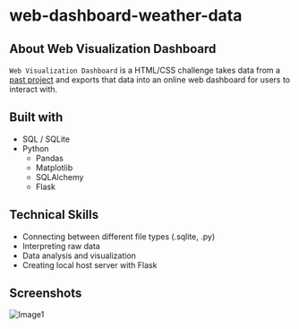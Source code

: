 # web-dashboard-weather-data
## About Web Visualization Dashboard

`Web Visualization Dashboard` is a HTML/CSS challenge takes data from a [past project](https://github.com/cdenq/ideal-vacation-by-weather-predictor) and exports that data into an online web dashboard for users to interact with.

## Built with
- SQL / SQLite
- Python
    - Pandas
    - Matplotlib
    - SQLAlchemy
    - Flask

## Technical Skills
- Connecting between different file types (.sqlite, .py)
- Interpreting raw data
- Data analysis and visualization
- Creating local host server with Flask

## Screenshots
![Image1](https://user-images.githubusercontent.com/74934154/144697209-5d3284bb-6f84-46be-8a55-06f4a797cebd.png)
